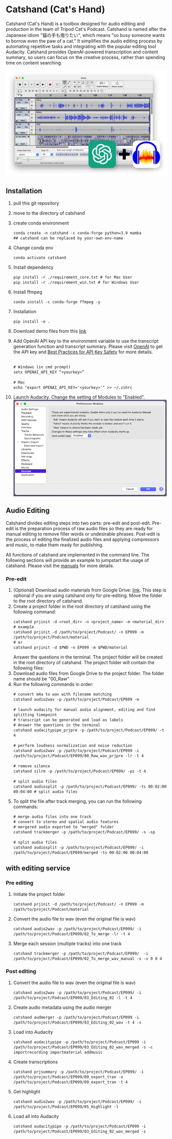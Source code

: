 # Catshand (Cat's Hand)

Catshand (Cat's Hand) is a toolbox designed for audio editing and production in the team of Tripod Cat's Podcast. Catshand is named after the Japanese idiom "猫の手も借りたい", which means "so busy someone wants to borrow even the paw of a cat." It simplifies the audio editing process by automating repetitive tasks and integrating with the popular editing tool Audacity. Catshand provides OpenAI-powered transcription and content summary, so users can focus on the creative process, rather than spending time on content searching.  

![catshand_with_Audacity](./src/catshand/fig/screen_02.png)

## Installation

1. pull this git repository
2. move to the directory of catshand
3. create conda environment

    ```shell
    conda create -n catshand -c conda-forge python=3.9 mamba
    ## catshand can be replaced by your-own-env-name
    ```

4. Change conda env 

    ```shell
    conda activate catshand
    ```

5. Install dependency
   
    ```shell
    pip install -r ./requirement_core.txt # for Mac User    
    pip install -r ./requirement_win.txt # for Windows User
    ```

6. Install ffmpeg
    
    ```shell
    conda install -c conda-forge ffmpeg -y
    ```

7. Installation

    ```shell
    pip install -e .
    ```

8. Download demo files from this [link](https://drive.google.com/drive/folders/18VaKpXfOgM0KQbxOm8sdr8dGdOJpBT3t?usp=share_link)

9. Add OpenAI API key to the environment variable to use the transcript generation function and transcript summary. Please visit [OpenAI](https://openai.com/) to get the API key and [Best Practices for API Key Safety](https://help.openai.com/en/articles/5112595-best-practices-for-api-key-safety) for more details.

    ```shell

    # Windows (in cmd prompt)
    setx OPENAI_API_KEY “<yourkey>”
    
    # Mac
    echo "export OPENAI_API_KEY='<yourkey>'" >> ~/.zshrc
    ```
10. Launch Audacity. Change the setting of Modules to "Enabled".
    ![Audacity_Settings](src/catshand/fig/audacity_preference.png)

## Audio Editing
Catshand divides editing steps into two parts: pre-edit and post-edit. Pre-edit is the preparation process of raw audio files so they are ready for manual editing to remove filler words or undesirable phrases. Post-edit is the process of editing the finalized audio files and applying compressors and music, to make them ready for publishing.

All functions of catshand are implemented in the command line. The following sections will provide an example to jumpstart the usage of catshand. Please visit the [manuals](./src/catshand/doc/manuals.md) for more details.

### Pre-edit
1. (Optional) Download audio materials from Google Drive: [link](https://drive.google.com/drive/folders/1vwkKg64AObKdqqiLxe1SyYdqx3ysGs3P?usp=share_link). This step is optional if you are using catshand only for pre-editing. Move the folder to the root directory of catshand.
2. Create a project folder in the root directory of catshand using the following command:
    ```shell
    catshand prjinit -d <root_dir> -n <project_name> -m <material_dir>
    # example
    catshand prjinit -d /path/to/project/Podcast/ -n EP099 -m /path/to/project/Podcast/material
    # or
    catshand prjinit -d $PWD -n EP099 -m $PWD/material
    ```
    Answer the questions in the terminal. The project folder will be created in the root directory of catshand. The project folder will contain the following files:
3. Download audio files from Google Drive to the project folder. The folder name should be "00_Raw"
4. Run the following commands in order: 
    ```shell
    # convert m4a to wav with filename matching
    catshand audio2wav -p /path/to/project/Podcast/EP099 -m

    # launch audacity for manual audio alignment, editing and find splitting timepoint
    # transcript can be generated and load as labels
    # Answer the questions in the terminal
    catshand audacitypipe_prjpre -p /path/to/project/Podcast/EP099/ -t 4

    # perform loudness normalization and noise reduction
    catshand audio2wav -p /path/to/project/Podcast/EP099 -i /path/to/project/Podcast/EP099/00_Raw_wav_prjpre -lr -t 4
    
    # remove silence
    catshand silrm -p /path/to/project/Podcast/EP099/ -pz -t 4
    
    # split audio files
    catshand audiosplit -p /path/to/project/Podcast/EP099/ -ts 00:02:00 00:04:00 # split audio files
    ```
5. To split the file after track merging, you can run the following commands:
    ```shell
    # merge audio files into one track 
    # convert to stereo and spatial audio features
    # mergered audio exported to "merged" folder
    catshand trackmerger -p /path/to/project/Podcast/EP099/ -s -sp
    
    # split audio files
    catshand audiosplit -p /path/to/project/Podcast/EP099/ -i /path/to/project/Podcast/EP099/merged -ts 00:02:00 00:04:00 
    ```

## with editing service
### Pre editing
1. Initiate the project folder
    ```shell
    catshand prjinit -d /path/to/project/Podcast/ -n EP099 -m /path/to/project/Podcast/material
    ```
2. Convert the audio file to wav (even the original file is wav)
    ```shell
    catshand audio2wav -p /path/to/project/Podcast/EP099/ -i /path/to/project/Podcast/EP099/02_To_merge -lr -t 4
    ```
3. Merge each session (multiple tracks) into one track
    ```shell
    catshand trackmerger -p /path/to/project/Podcast/EP099/  -i /path/to/project/Podcast/EP099/02_To_merge_wav_manual -s -v 0 0 4
    ```

### Post editing
1. Convert the audio file to wav (even the original file is wav)
    ```shell
    catshand audio2wav -p /path/to/project/Podcast/EP099/ -i /path/to/project/Podcast/EP099/03_Editing_02 -l -t 4 
    ```
2. Create audio metadata using the audio merger
    ```shell
    catshand audmerger -p /path/to/project/Podcast/EP099 -i /path/to/project/Podcast/EP099/03_Editing_02_wav -t 4 -s
    ```
3. Load into Audacity
    ```shell
    catshand audacitypipe -p /path/to/project/Podcast/EP099 -i /path/to/project/Podcast/EP099/03_Editing_02_wav_merged -s -c importrecording importmaterial addmusic
    ```
4. Create transcriptions
    ```shell
    catshand prjsummary -p /path/to/project/Podcast/EP099/ -i /path/to/project/Podcast/EP099/09_export_tran -o /path/to/project/Podcast/EP099/09_export_tran -t 4
    ```
5. Get highlight
    ```shell
    catshand audio2wav -p /path/to/project/Podcast/EP099/ -i /path/to/project/Podcast/EP099/05_Highlight -l
    ```
6. Load all into Audacity
    ```shell
    catshand audacitypipe -p /path/to/project/Podcast/EP099 -i /path/to/project/Podcast/EP099/03_Editing_02_wav_merged -s
    ```

